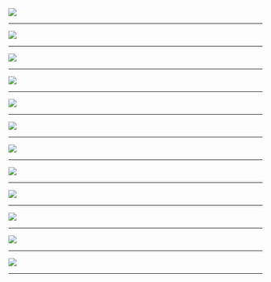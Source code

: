 ![](648:428148.svg)

<!--
Before we dive into Kubernetes, let's take the time to explore how the infrastructure has evolved.

#docker-title

-->

---
![](648:428146.svg)

<!--
1/5
In the past few years. the industry has experienced a shift towards developing ...

#docker-monolith-1

-->

---
![](648:428143.svg)

<!--
2/5
... smaller and more focused applications.

#docker-monolith-2

-->

---
![](648:428139.svg)

<!--
3/5
It comes as no surprise that more and more companies are breaking down their apps into a set of decoupled and independent components.

#docker-monolith-3

-->

---
![](648:428130.svg)

<!--
5/5
As an example you might refactor a single app into 4 components:
- a single sign-on service
- a backend API
- a front-end
- and a worker that consume messages from a queue.

#docker-monolith-4

-->

---
![](648:428124.svg)

<!--
Apps that are smaller in scope are:
1. Quicker to deploy — because you create and release them in smaller chunks.

#docker-microservice-advantage-1

-->

---
![](648:428118.svg)

<!--
2. Easier to iterate on — since adding features happens independently.

#docker-microservice-advantage-2

-->

---
![](648:428112.svg)

<!--
3. Resilient — the overall service can still function despite one of the apps not being available.

#docker-microservice-advantage-3

-->

---
![](648:428015.svg)

<!--
1/4
Smaller services are excellent from a product and development perspective.
But how does that cultural shift impact the infrastructure?
Developing services out of smaller components introduces a different challenge.

#docker-microservice-parts-1

-->

---
![](648:427889.svg)

<!--
2/4
Imagine being tasked with migrating a single app into a collection of component...

#docker-microservice-parts-2

-->

---
![](648:427771.svg)

<!--
3/4
When, for every application, you can refactor the same in a collection of four components, you have three more apps to develop, package and release.

#docker-microservice-parts-3

-->

---
![](648:427234.svg)

<!--
4/4
If you want to fully isolate the apps, you need 4x the virtual machines you started with.
But virtual machines have trade-offs.

#docker-microservice-parts-4

-->

---
